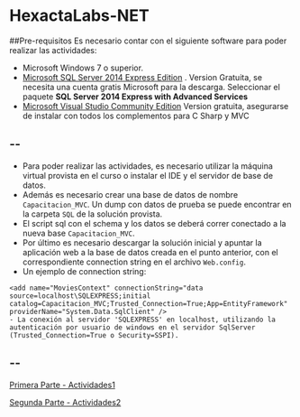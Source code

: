 # HexactaLabs-NET

##Pre-requisitos
Es necesario contar con el siguiente software para poder realizar las actividades:

 - Microsoft Windows 7 o superior.
 - [Microsoft SQL Server 2014 Express Edition](http://www.microsoft.com/en-us/server-cloud/products/sql-server-editions/sql-server-express.aspx) . Version Gratuita, se necesita una cuenta gratis Microsoft para la descarga. Seleccionar el paquete **SQL Server 2014 Express with Advanced Services**
 - [Microsoft Visual Studio Community Edition](https://www.visualstudio.com/es-es/downloads/download-visual-studio-vs.aspx) Version gratuita, asegurarse de instalar con todos los complementos para C Sharp y MVC

--
--

- Para poder realizar las actividades, es necesario utilizar la máquina virtual provista en el curso o instalar el IDE y el servidor de base de datos.
- Además es necesario crear una base de datos de nombre `Capacitacion_MVC`. Un dump con datos de prueba se puede encontrar en la carpeta `SQL` de la solución provista.
- El script sql con el schema y los datos se deberá correr conectado a la nueva base `Capacitacion_MVC`.
- Por último es necesario descargar la solución inicial y apuntar la aplicación web a la base de datos creada en el punto anterior, con el correspondiente connection string en el archivo `Web.config`.
- Un ejemplo de connection string:
```
<add name="MoviesContext" connectionString="data source=localhost\SQLEXPRESS;initial catalog=Capacitacion_MVC;Trusted_Connection=True;App=EntityFramework" providerName="System.Data.SqlClient" />
- La conexión al servidor 'SQLEXPRESS' en localhost, utilizando la autenticación por usuario de windows en el servidor SqlServer (Trusted_Connection=True o Security=SSPI).
```

--
--
 
[Primera Parte - Actividades1](actividades1.md)

[Segunda Parte - Actividades2](actividades2.md)
